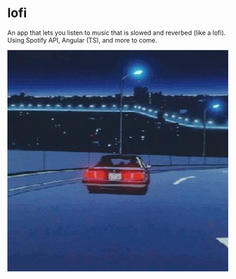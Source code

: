 # lofi

An app that lets you listen to music that is slowed and reverbed (like a lofi). Using Spotify API, Angular (TS), and more to come.

<img src="car.jpeg">
